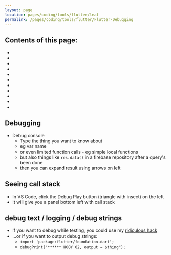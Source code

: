 ```yaml
---
layout: page
location: pages/coding/tools/flutter/leaf
permalink: /pages/coding/tools/flutter/Flutter-Debugging
---
```


## Contents of this page:

- []()
- []()
- []()
- []()
- []()
- []()
- []()
- []()
- []()
- []()
- []()

## Debugging

- Debug console
  - Type the thing you want to know about
  - eg var name
  - or even limited function calls - eg simple local functions
  - but also things like `res.data()` in a firebase repository after a query's been done
  - then you can expand result using arrows on left

## Seeing call stack

- In VS Code, click the Debug Play button (triangle with insect) on the left
- It will give you a panel bottom left with call stack

## debug text / logging / debug strings

- If you want to debug while testing, you could use my [ridiculous hack](#testing-exactly-whats-happening-in-some-code)
- ...or if you want to output debug strings:
    - `import 'package:flutter/foundation.dart';` 
    - `debugPrint("****** HOOY 02, output = $thing");`